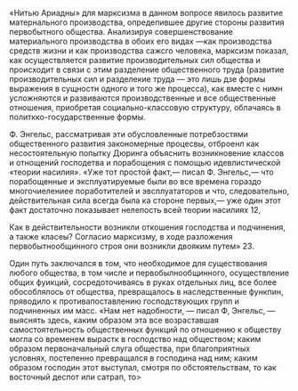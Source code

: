 «Нитью Ариадны» для марксизма в данном вопросе явилось развитие матернального производства, опредепившее другие стороны развития первобытного общества. Анализируя совершенствование материального производства в обоих его видах —как производства средств жизни и как производства сажсго человека, марксизм показал, как осуществляется развитие производительных сил общества и происходит в связи с этим разделение общественного труда (развитие производительных сил и разделекие труда — это лишь дзе формы выражения в сущностн одного и того же процесса), как вместе с нимн усложняются и развиваются производственные и все общественные отношения, приобретая социально-классовую структуру, облачаясь в политкко-государственные формы.

Ф. Энгельс, рассматривая эти обусловленные потребзостями общественного развития закономерные процесвы, отброенл как несостоятельную попытку Дюринга объяснить возникновение классов и отнощений господетва и порабощения с помощью идевлистической «теории насилия». «Уже тот простой факт,— писал Ф. Энгельс,— что порабощенные и эксплуатируемые были во все времена гораздо многочиелениее поработителей и эвсплуататоров и что, следовательно, действительная сила всегда была ка стороне первых,— уже один этот факт достаточно показывает нелепость всей теории насилиях 12,

Как в действительности возникли откошения господства и подчинения, а также класеы? Согласио марксизму, в ходе разложения первобытнообщинного строя они возникли двояким путем» 23.

Один путь заключался в том, что необходимое для существования любого общества, в том числе и первобылнообщинного, осуществление общих фуикций, сосредоточиваясь в руках отдельных лиц, все более обособлялось от общества, превращалось в наследственные функпин, пряводило к противапоставлению господствующих групп и подчиненных им масс. «Нам нет надобности, — писал Ф, Энгельс, — выяснять здесь, каким образом эта все возраставшая  самостоятельность общественных функций по отношению к обществу могла со временем вырастк в господство над обществом; каким образом первоначальный слуга общества, при благоприятных условнях, постепенно превращался в господина над ним; каким образом господин этот выступал, смотря по обстоятельствам, то как восточный деспот или сатрап, то>
